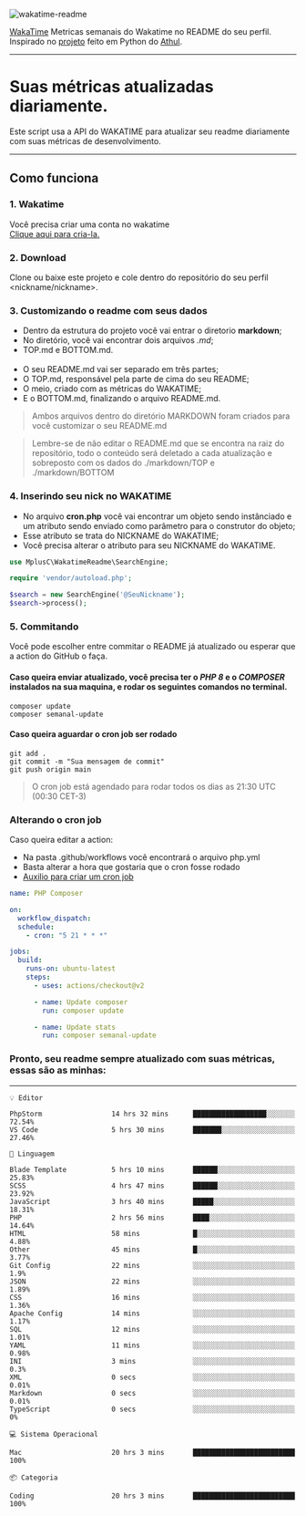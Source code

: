 ![wakatime-readme](https://socialify.git.ci/bymatheus/wakatime-readme/image?description=1&descriptionEditable=M%C3%A9tricas%20semanais%20do%20Wakatime%20no%20seu%20README%20de%20perfil.&font=KoHo&forks=1&language=1&owner=1&pattern=Signal&stargazers=1&theme=Dark)

[WakaTime](https://wakatime.com) Metricas semanais do Wakatime no README do seu perfil. <br>
Inspirado no [projeto](https://github.com/athul/waka-readme) feito em Python do [Athul](https://github.com/athul).
___

# Suas métricas atualizadas diariamente.
Este script usa a API do WAKATIME para atualizar seu readme diariamente com suas métricas de desenvolvimento.

___

## Como funciona

### 1. Wakatime
Você precisa criar uma conta no wakatime <br>
[Clique aqui para cria-la.](https://wakatime.com) 

### 2. Download
Clone ou baixe este projeto e cole dentro do repositório do seu perfil <nickname/nickname>.

### 3. Customizando o readme com seus dados
- Dentro da estrutura do projeto você vai entrar o diretorio **markdown**;  
- No diretório, você vai encontrar dois arquivos *.md*;
- TOP.md e BOTTOM.md.
<br><br>
- O seu README.md vai ser separado em três partes; 
- O TOP.md, responsável pela parte de cima do seu README;
- O meio, criado com as métricas do WAKATIME;
- E o BOTTOM.md, finalizando o arquivo README.md.<br>

> Ambos arquivos dentro do diretório MARKDOWN foram criados para você customizar o seu README.md

> Lembre-se de não editar o README.md que se encontra na raiz do repositório, todo o conteúdo será deletado a cada atualização e sobreposto com os dados do ./markdown/TOP e ./markdown/BOTTOM

### 4. Inserindo seu nick no WAKATIME
- No arquivo **cron.php** você vai encontrar um objeto sendo instânciado e um atributo sendo enviado como parâmetro para o construtor do objeto;
- Esse atributo se trata do NICKNAME do WAKATIME;
- Você precisa alterar o atributo para seu NICKNAME do WAKATIME.

```php
use MplusC\WakatimeReadme\SearchEngine;

require 'vendor/autoload.php';

$search = new SearchEngine('@SeuNickname');
$search->process();
```

### 5. Commitando
Você pode escolher entre commitar o README já atualizado ou esperar que a action do GitHub o faça. <br>

#### Caso queira enviar atualizado, você precisa ter o *PHP 8* e o *COMPOSER* instalados na sua maquina, e rodar os seguintes comandos no terminal.
```composer
composer update
composer semanal-update 
```

#### Caso queira aguardar o cron job ser rodado 
```git 
git add .
git commit -m "Sua mensagem de commit"
git push origin main
```

>O cron job está agendado para rodar todos os dias as 21:30 UTC (00:30 CET-3) 

### Alterando o cron job
Caso queira editar a action:

- Na pasta .github/workflows você encontrará o arquivo php.yml
- Basta alterar a hora que gostaria que o cron fosse rodado
- [Auxilio para criar um cron job](https://crontab.guru)

```yml
name: PHP Composer

on:
  workflow_dispatch:
  schedule:
    - cron: "5 21 * * *"

jobs:
  build:
    runs-on: ubuntu-latest
    steps:
      - uses: actions/checkout@v2

      - name: Update composer
        run: composer update

      - name: Update stats
        run: composer semanal-update
```

### Pronto, seu readme sempre atualizado com suas métricas, essas são as minhas:

___
```text
💡 Editor

PhpStorm                 14 hrs 32 mins      ██████████████████░░░░░░░     72.54%
VS Code                  5 hrs 30 mins       ███████░░░░░░░░░░░░░░░░░░     27.46%
```
```text
💬 Linguagem

Blade Template           5 hrs 10 mins       ██████░░░░░░░░░░░░░░░░░░░     25.83%
SCSS                     4 hrs 47 mins       ██████░░░░░░░░░░░░░░░░░░░     23.92%
JavaScript               3 hrs 40 mins       █████░░░░░░░░░░░░░░░░░░░░     18.31%
PHP                      2 hrs 56 mins       ████░░░░░░░░░░░░░░░░░░░░░     14.64%
HTML                     58 mins             █░░░░░░░░░░░░░░░░░░░░░░░░      4.88%
Other                    45 mins             █░░░░░░░░░░░░░░░░░░░░░░░░      3.77%
Git Config               22 mins             ░░░░░░░░░░░░░░░░░░░░░░░░░       1.9%
JSON                     22 mins             ░░░░░░░░░░░░░░░░░░░░░░░░░      1.89%
CSS                      16 mins             ░░░░░░░░░░░░░░░░░░░░░░░░░      1.36%
Apache Config            14 mins             ░░░░░░░░░░░░░░░░░░░░░░░░░      1.17%
SQL                      12 mins             ░░░░░░░░░░░░░░░░░░░░░░░░░      1.01%
YAML                     11 mins             ░░░░░░░░░░░░░░░░░░░░░░░░░      0.98%
INI                      3 mins              ░░░░░░░░░░░░░░░░░░░░░░░░░       0.3%
XML                      0 secs              ░░░░░░░░░░░░░░░░░░░░░░░░░      0.01%
Markdown                 0 secs              ░░░░░░░░░░░░░░░░░░░░░░░░░      0.01%
TypeScript               0 secs              ░░░░░░░░░░░░░░░░░░░░░░░░░         0%
```
```text
💻 Sistema Operacional

Mac                      20 hrs 3 mins       █████████████████████████       100%
```
```text
📦 Categoria

Coding                   20 hrs 3 mins       █████████████████████████       100%
```
